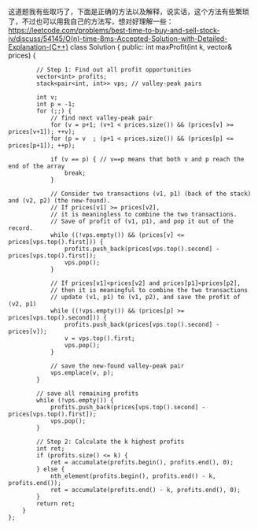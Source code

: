 这道题我有些取巧了，下面是正确的方法以及解释，说实话，这个方法有些繁琐了，不过也可以用我自己的方法写，想对好理解一些：
https://leetcode.com/problems/best-time-to-buy-and-sell-stock-iv/discuss/54145/O(n)-time-8ms-Accepted-Solution-with-Detailed-Explanation-(C++)
    class Solution {
    public:
        int maxProfit(int k, vector<int>& prices) {

            // Step 1: Find out all profit opportunities            
            vector<int> profits;
            stack<pair<int, int>> vps; // valley-peak pairs
            
            int v;
            int p = -1;
            for (;;) {
                // find next valley-peak pair
                for (v = p+1; (v+1 < prices.size()) && (prices[v] >= prices[v+1]); ++v);
                for (p = v  ; (p+1 < prices.size()) && (prices[p] <= prices[p+1]); ++p);
                
                if (v == p) { // v==p means that both v and p reach the end of the array
                    break;
                }
                
                // Consider two transactions (v1, p1) (back of the stack) and (v2, p2) (the new-found).
                // If prices[v1] >= prices[v2], 
                // it is meaningless to combine the two transactions.
                // Save of profit of (v1, p1), and pop it out of the record.
                while ((!vps.empty()) && (prices[v] <= prices[vps.top().first])) {
                    profits.push_back(prices[vps.top().second] - prices[vps.top().first]);
                    vps.pop();
                }
                
                // If prices[v1]<prices[v2] and prices[p1]<prices[p2], 
                // then it is meaningful to combine the two transactions
                // update (v1, p1) to (v1, p2), and save the profit of (v2, p1)
                while ((!vps.empty()) && (prices[p] >= prices[vps.top().second])) {
                    profits.push_back(prices[vps.top().second] - prices[v]);
                    v = vps.top().first;
                    vps.pop();
                }
                
                // save the new-found valley-peak pair
                vps.emplace(v, p);
            }
            
            // save all remaining profits
            while (!vps.empty()) {
                profits.push_back(prices[vps.top().second] - prices[vps.top().first]);
                vps.pop();
            }
            
            // Step 2: Calculate the k highest profits
            int ret;
            if (profits.size() <= k) {
                ret = accumulate(profits.begin(), profits.end(), 0);
            } else {
                nth_element(profits.begin(), profits.end() - k, profits.end());
                ret = accumulate(profits.end() - k, profits.end(), 0);
            }
            return ret;
        }
    };